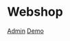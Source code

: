 # Webshop

<a href="http://farochmehri.wieg17.se/webshop/admin">Admin</a>
<a href="http://farochmehri.wieg17.se/webshop/index.html">Demo</a>
